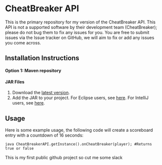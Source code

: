 # CheatBreaker API #
<p>This is the primary repository for my version of the CheatBreaker API. This API is not a supported
software by their development team (CheatBreaker); please do not bug them to fix any issues for you. You are free to submit
issues via the Issue tracker on GitHub, we will aim to fix or add any issues you come across.</p>

## Installation Instructions ##

#### Option 1: Maven repository 
    
#### JAR Files
1. Download the [latest version](https://github.com/MannyFlapjack/CheatBreakerAPI/releases).
2. Add the JAR to your project.
 For Eclipse users, see [here](http://stackoverflow.com/questions/11033603/how-to-create-a-jar-with-external-libraries-included-in-eclipse).
 For IntelliJ users, see [here](http://stackoverflow.com/questions/1051640/correct-way-to-add-external-jars-lib-jar-to-an-intellij-idea-project).

## Usage
Here is some example usage, the following code will create a scoreboard entry with a countdown of 16 seconds:

  ```java CheatBreakerAPI.getInstance().onCheatBreaker(player); #Returns true or false```
  
This is my first public github project so cut me some slack
